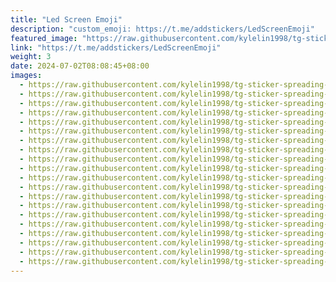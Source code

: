 ```yaml
---
title: "Led Screen Emoji"
description: "custom_emoji: https://t.me/addstickers/LedScreenEmoji"
featured_image: "https://raw.githubusercontent.com/kylelin1998/tg-sticker-spreading-worldwide-images/main/img/4f15c88e-00f3-4030-87b1-17628ff9d5c4.jpg"
link: "https://t.me/addstickers/LedScreenEmoji"
weight: 3
date: 2024-07-02T08:08:45+08:00
images:
  - https://raw.githubusercontent.com/kylelin1998/tg-sticker-spreading-worldwide-images/main/img/4f15c88e-00f3-4030-87b1-17628ff9d5c4.jpg
  - https://raw.githubusercontent.com/kylelin1998/tg-sticker-spreading-worldwide-images/main/img/bf11d5bf-f666-473b-92e9-b5ffc7e21dae.jpg
  - https://raw.githubusercontent.com/kylelin1998/tg-sticker-spreading-worldwide-images/main/img/1484f1f3-90e4-4f58-bc50-e0c4cf65af54.jpg
  - https://raw.githubusercontent.com/kylelin1998/tg-sticker-spreading-worldwide-images/main/img/00cde632-e5fe-4111-843a-f43b96f26cab.jpg
  - https://raw.githubusercontent.com/kylelin1998/tg-sticker-spreading-worldwide-images/main/img/be410328-b28a-4787-8861-425ac138c0af.jpg
  - https://raw.githubusercontent.com/kylelin1998/tg-sticker-spreading-worldwide-images/main/img/c21bde2f-bbde-432f-9654-941ca22b6e42.jpg
  - https://raw.githubusercontent.com/kylelin1998/tg-sticker-spreading-worldwide-images/main/img/5fe28569-d694-4fc2-a03f-b2b13b6b51cc.jpg
  - https://raw.githubusercontent.com/kylelin1998/tg-sticker-spreading-worldwide-images/main/img/beaa4304-675c-4b55-8608-d274cbe2315b.jpg
  - https://raw.githubusercontent.com/kylelin1998/tg-sticker-spreading-worldwide-images/main/img/ce184d0a-b5a8-45b2-8ef8-d953a59f4f36.jpg
  - https://raw.githubusercontent.com/kylelin1998/tg-sticker-spreading-worldwide-images/main/img/d8c7a576-e1da-476d-88ec-01fd6e28f0a6.jpg
  - https://raw.githubusercontent.com/kylelin1998/tg-sticker-spreading-worldwide-images/main/img/343bf2a6-d250-4233-be19-78db74483996.jpg
  - https://raw.githubusercontent.com/kylelin1998/tg-sticker-spreading-worldwide-images/main/img/af5ceda1-14cc-447d-a1be-9ae120bc9538.jpg
  - https://raw.githubusercontent.com/kylelin1998/tg-sticker-spreading-worldwide-images/main/img/83ee17e6-9981-4c6d-8225-88e2e2a8e40c.jpg
  - https://raw.githubusercontent.com/kylelin1998/tg-sticker-spreading-worldwide-images/main/img/84a861e2-ce73-47a5-ab45-0480e73116dc.jpg
  - https://raw.githubusercontent.com/kylelin1998/tg-sticker-spreading-worldwide-images/main/img/2601d53b-3ffd-4b10-b9cb-1d1906df6e84.jpg
  - https://raw.githubusercontent.com/kylelin1998/tg-sticker-spreading-worldwide-images/main/img/7b70861f-e00b-4ba9-9d80-087453099c80.jpg
  - https://raw.githubusercontent.com/kylelin1998/tg-sticker-spreading-worldwide-images/main/img/f551c58e-0387-4b02-b3af-daaebbd55ce8.jpg
  - https://raw.githubusercontent.com/kylelin1998/tg-sticker-spreading-worldwide-images/main/img/a0ed24e9-4688-410f-8604-fbf9293785a6.jpg
  - https://raw.githubusercontent.com/kylelin1998/tg-sticker-spreading-worldwide-images/main/img/acf648e5-912b-49b7-83d5-3a78880c75ec.jpg
  - https://raw.githubusercontent.com/kylelin1998/tg-sticker-spreading-worldwide-images/main/img/43615e80-34c9-4e8e-9ef2-11da1935a3c9.jpg
---
```

